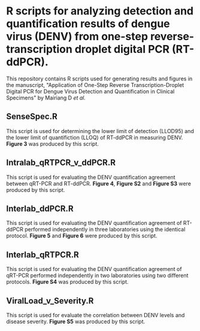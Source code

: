 # R scripts for analyzing detection and quantification results of dengue virus (DENV) from one-step reverse-transcription droplet digital PCR (RT-ddPCR).
This repository contains R scripts used for generating results and figures in the manuscript, "Application of One-Step Reverse Transcription-Droplet Digital PCR for Dengue Virus Detection and Quantification in Clinical Specimens" by Mairiang D <i>et al.</i>

## SenseSpec.R
This script is used for determining the lower limit of detection (LLOD95) and the lower limit of quantifiction (LLOQ) of RT-ddPCR in measuring DENV. <b>Figure 3</b> was produced by this script.

## Intralab_qRTPCR_v_ddPCR.R
This script is used for evaluating the DENV quantification agreement between qRT-PCR and RT-ddPCR. <b>Figure 4</b>, <b>Figure S2</b> and <b>Figure S3</b> were produced by this script.

## Interlab_ddPCR.R
This script is used for evaluating the DENV quantification agreement of RT-ddPCR performed independently in three laboratories using the identical protocol. <b>Figure 5</b> and <b>Figure 6</b> were produced by this script.

## Interlab_qRTPCR.R
This script is used for evaluating the DENV quantification agreement of qRT-PCR performed independently in two laboratories using two different protocols. <b>Figure S4</b> was produced by this script.

## ViralLoad_v_Severity.R
This script is used for evaluate the correlation between DENV levels and disease severity. <b>Figure S5</b> was produced by this script.
